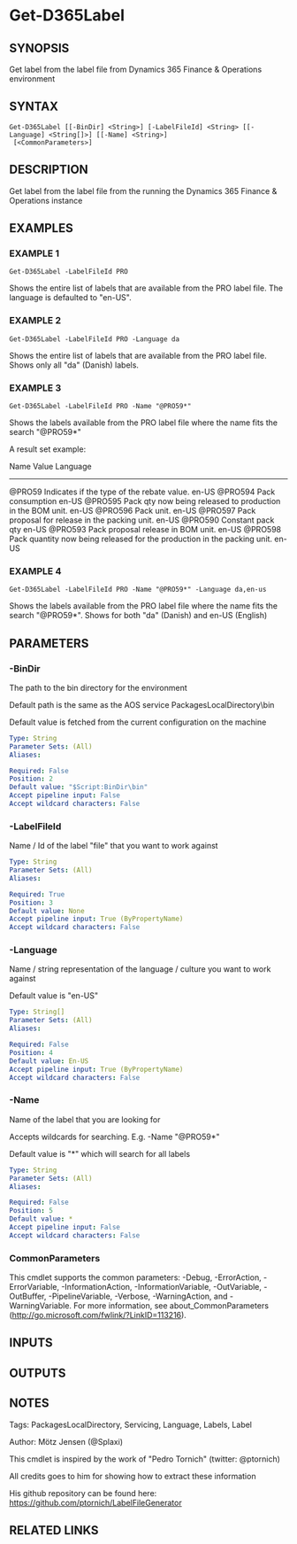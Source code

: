 ﻿---
external help file: d365fo.tools-help.xml
Module Name: d365fo.tools
online version:
schema: 2.0.0
---

# Get-D365Label

## SYNOPSIS
Get label from the label file from Dynamics 365 Finance & Operations environment

## SYNTAX

```
Get-D365Label [[-BinDir] <String>] [-LabelFileId] <String> [[-Language] <String[]>] [[-Name] <String>]
 [<CommonParameters>]
```

## DESCRIPTION
Get label from the label file from the running the Dynamics 365 Finance & Operations instance

## EXAMPLES

### EXAMPLE 1
```
Get-D365Label -LabelFileId PRO
```

Shows the entire list of labels that are available from the PRO label file.
The language is defaulted to "en-US".

### EXAMPLE 2
```
Get-D365Label -LabelFileId PRO -Language da
```

Shows the entire list of labels that are available from the PRO label file.
Shows only all "da" (Danish) labels.

### EXAMPLE 3
```
Get-D365Label -LabelFileId PRO -Name "@PRO59*"
```

Shows the labels available from the PRO label file where the name fits the search "@PRO59*"

A result set example:

Name                 Value                                                                            Language
----                 -----                                                                            --------
@PRO59               Indicates if the type of the rebate value. 
en-US
@PRO594              Pack consumption                                                                 en-US
@PRO595              Pack qty now being released to production in the BOM unit. 
en-US
@PRO596              Pack unit. 
en-US
@PRO597              Pack proposal for release in the packing unit. 
en-US
@PRO590              Constant pack qty                                                                en-US
@PRO593              Pack proposal release in BOM unit. 
en-US
@PRO598              Pack quantity now being released for the production in the packing unit. 
en-US

### EXAMPLE 4
```
Get-D365Label -LabelFileId PRO -Name "@PRO59*" -Language da,en-us
```

Shows the labels available from the PRO label file where the name fits the search "@PRO59*".
Shows for both "da" (Danish) and en-US (English)

## PARAMETERS

### -BinDir
The path to the bin directory for the environment

Default path is the same as the AOS service PackagesLocalDirectory\bin

Default value is fetched from the current configuration on the machine

```yaml
Type: String
Parameter Sets: (All)
Aliases:

Required: False
Position: 2
Default value: "$Script:BinDir\bin"
Accept pipeline input: False
Accept wildcard characters: False
```

### -LabelFileId
Name / Id of the label "file" that you want to work against

```yaml
Type: String
Parameter Sets: (All)
Aliases:

Required: True
Position: 3
Default value: None
Accept pipeline input: True (ByPropertyName)
Accept wildcard characters: False
```

### -Language
Name / string representation of the language / culture you want to work against

Default value is "en-US"

```yaml
Type: String[]
Parameter Sets: (All)
Aliases:

Required: False
Position: 4
Default value: En-US
Accept pipeline input: True (ByPropertyName)
Accept wildcard characters: False
```

### -Name
Name of the label that you are looking for

Accepts wildcards for searching.
E.g.
-Name "@PRO59*"

Default value is "*" which will search for all labels

```yaml
Type: String
Parameter Sets: (All)
Aliases:

Required: False
Position: 5
Default value: *
Accept pipeline input: False
Accept wildcard characters: False
```

### CommonParameters
This cmdlet supports the common parameters: -Debug, -ErrorAction, -ErrorVariable, -InformationAction, -InformationVariable, -OutVariable, -OutBuffer, -PipelineVariable, -Verbose, -WarningAction, and -WarningVariable.
For more information, see about_CommonParameters (http://go.microsoft.com/fwlink/?LinkID=113216).

## INPUTS

## OUTPUTS

## NOTES
Tags: PackagesLocalDirectory, Servicing, Language, Labels, Label

Author: Mötz Jensen (@Splaxi)

This cmdlet is inspired by the work of "Pedro Tornich" (twitter: @ptornich)

All credits goes to him for showing how to extract these information

His github repository can be found here:
https://github.com/ptornich/LabelFileGenerator

## RELATED LINKS
